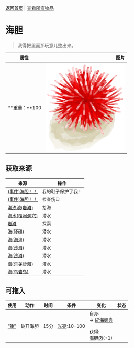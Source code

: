[返回首页](index.md)   |  [查看所有物品](object.md)
# 海胆  
> 我得把里面那玩意儿整出来。  
  
  属性  |   图片   
 ----  |  ----:   
 **重量：**100  |  ![](Sprite/Urchin.png)   
  
## 获取来源  
来源  |  操作  
----  |  ----  
[(事件)海胆！！](Event_Urchin.md)  |  我的鞋子保护了我！  
[(事件)海胆！！](Event_Urchin.md)  |  检查伤口  
[潮汐池(岩滩)](TidePool.md)  |  拾海  
[海水(覆溺洞穴)](Sea_Cave.md)  |  潜水  
[岩滩](Rocks.md)  |  探索  
[海(环礁)](Sea_Atoll.md)  |  潜水  
[海(海湾)](Sea_Bay.md)  |  潜水  
[海(沙滩)](Sea_Beach.md)  |  潜水  
[海(沙滩)](Sea_Cove.md)  |  潜水  
[海(荒芜沙滩)](Sea_DesolateBeach.md)  |  潜水  
[海(鸟岩岛)](Sea_Rocks.md)  |  潜水  
## 可拖入  
使用  |  动作  |  时间  |  条件  |  变化  |  状态  
----  |  ----  |  ----  |  ----  |  ----  |  ----  
[“锤”](tag_Hammer.md)  |  破开海胆  |  15分  |  [光亮](Light.md):10-100  |  自身:<br>→ [碎海螺壳](ConchBroken.md)<br><br>获得:<br>[海胆肉](UrchinMeat.md)(+1)<br>  |    
